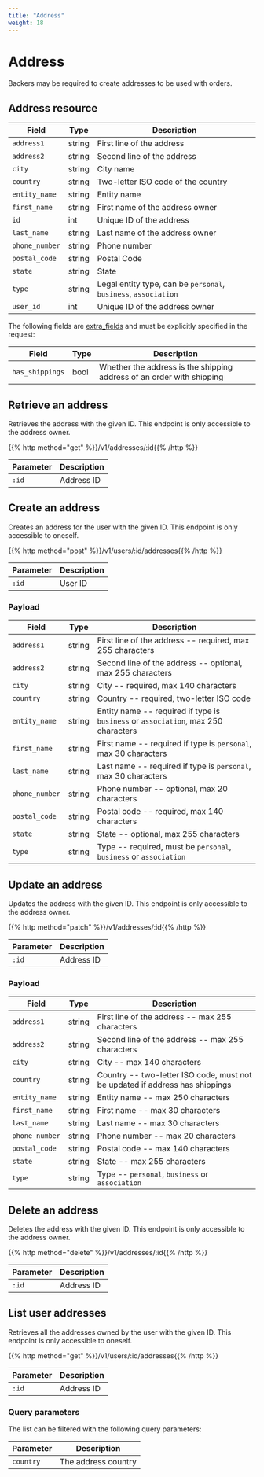 ```yaml
---
title: "Address"
weight: 18
---
```


# Address

Backers may be required to create addresses to be used with orders.

## Address resource

| Field          | Type   | Description                                                     |
| -------------- | ------ | --------------------------------------------------------------- |
| `address1`     | string | First line of the address                                       |
| `address2`     | string | Second line of the address                                      |
| `city`         | string | City name                                                       |
| `country`      | string | Two-letter ISO code of the country                              |
| `entity_name`  | string | Entity name                                                     |
| `first_name`   | string | First name of the address owner                                 |
| `id`           | int    | Unique ID of the address                                        |
| `last_name`    | string | Last name of the address owner                                  |
| `phone_number` | string | Phone number                                                    |
| `postal_code`  | string | Postal Code                                                     |
| `state`        | string | State                                                           |
| `type`         | string | Legal entity type, can be `personal`, `business`, `association` |
| `user_id`      | int    | Unique ID of the address owner                                  |

The following fields are [extra_fields](#extra-fields) and must be explicitly specified in the request:

| Field           | Type | Description                                                           |
| --------------- | ---- | --------------------------------------------------------------------- |
| `has_shippings` | bool | Whether the address is the shipping address of an order with shipping |

## Retrieve an address

Retrieves the address with the given ID. This endpoint is only accessible to the address owner.

{{% http method="get" %}}/v1/addresses/:id{{% /http %}}

| Parameter | Description |
| --------- | ----------- |
| `:id`     | Address ID  |

## Create an address

Creates an address for the user with the given ID. This endpoint is only accessible to oneself.

{{% http method="post" %}}/v1/users/:id/addresses{{% /http %}}

| Parameter | Description |
| --------- | ----------- |
| `:id`     | User ID     |

### Payload

| Field          | Type   | Description                                                                        |
| -------------- | ------ | ---------------------------------------------------------------------------------- |
| `address1`     | string | First line of the address -- required, max 255 characters                          |
| `address2`     | string | Second line of the address -- optional, max 255 characters                         |
| `city`         | string | City -- required, max 140 characters                                               |
| `country`      | string | Country -- required, two-letter ISO code                                           |
| `entity_name`  | string | Entity name -- required if type is `business` or `association`, max 250 characters |
| `first_name`   | string | First name -- required if type is `personal`, max 30 characters                    |
| `last_name`    | string | Last name -- required if type is `personal`, max 30 characters                     |
| `phone_number` | string | Phone number -- optional, max 20 characters                                        |
| `postal_code`  | string | Postal code -- required, max 140 characters                                        |
| `state`        | string | State -- optional, max 255 characters                                              |
| `type`         | string | Type -- required, must be `personal`, `business` or `association`                  |

## Update an address

Updates the address with the given ID. This endpoint is only accessible to the address owner.

{{% http method="patch" %}}/v1/addresses/:id{{% /http %}}

| Parameter | Description |
| --------- | ----------- |
| `:id`     | Address ID  |

### Payload

| Field          | Type   | Description                                                                  |
| -------------- | ------ | ---------------------------------------------------------------------------- |
| `address1`     | string | First line of the address -- max 255 characters                              |
| `address2`     | string | Second line of the address -- max 255 characters                             |
| `city`         | string | City -- max 140 characters                                                   |
| `country`      | string | Country -- two-letter ISO code, must not be updated if address has shippings |
| `entity_name`  | string | Entity name -- max 250 characters                                            |
| `first_name`   | string | First name -- max 30 characters                                              |
| `last_name`    | string | Last name -- max 30 characters                                               |
| `phone_number` | string | Phone number -- max 20 characters                                            |
| `postal_code`  | string | Postal code -- max 140 characters                                            |
| `state`        | string | State -- max 255 characters                                                  |
| `type`         | string | Type -- `personal`, `business` or `association`                              |

## Delete an address

Deletes the address with the given ID. This endpoint is only accessible to the address owner.

{{% http method="delete" %}}/v1/addresses/:id{{% /http %}}

| Parameter | Description |
| --------- | ----------- |
| `:id`     | Address ID  |

## List user addresses

Retrieves all the addresses owned by the user with the given ID. This endpoint is only accessible to oneself.

{{% http method="get" %}}/v1/users/:id/addresses{{% /http %}}

| Parameter | Description |
| --------- | ----------- |
| `:id`     | Address ID  |

### Query parameters

The list can be filtered with the following query parameters:

| Parameter | Description         |
| --------- | ------------------- |
| `country` | The address country |
